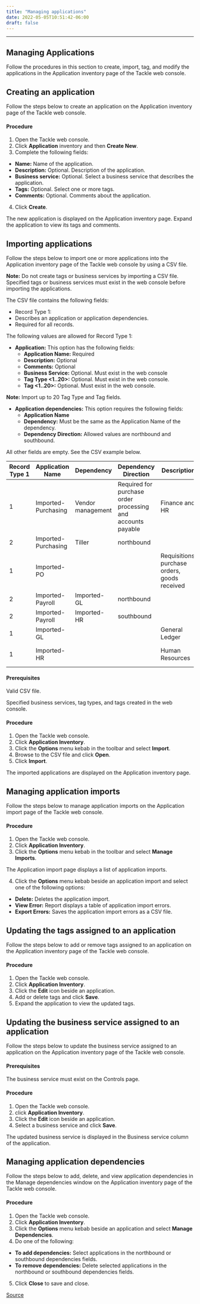 ```yaml
---
title: "Managing applications"
date: 2022-05-05T10:51:42-06:00
draft: false
---
```

---
Managing Applications
---
Follow the procedures in this section to create, import, tag, and modify the applications in the Application inventory page of the Tackle web console.

## Creating an application
Follow the steps below to create an application on the Application inventory page of the Tackle web console.

#### Procedure
1. Open the Tackle web console.
2. Click **Application** inventory and then **Create New**.
3. Complete the following fields:
* **Name:** Name of the application.
* **Description:** Optional. Description of the application.
* **Business service:** Optional. Select a business service that describes the application.
* **Tags:** Optional. Select one or more tags.
* **Comments:** Optional. Comments about the application.
4. Click **Create**.

The new application is displayed on the Application inventory page.
Expand the application to view its tags and comments.

## Importing applications
Follow the steps below to import one or more applications into the Application inventory page of the Tackle web console by using a CSV file.

**Note:** Do not create tags or business services by importing a CSV file. Specified tags or business services must exist in the web console before importing the applications.

The CSV file contains the following fields:
* Record Type 1:
* Describes an application or application dependencies.
* Required for all records.

The following values are allowed for Record Type 1:

* **Application:** This option has the following fields:
    * **Application Name:** Required
    * **Description:** Optional
    * **Comments:** Optional
    * **Business Service:** Optional. Must exist in the web console
    * **Tag Type <1..20>:** Optional. Must exist in the web console.
    * **Tag <1..20>:** Optional. Must exist in the web console.

**Note:** Import up to 20 Tag Type <x> and Tag <x> fields.

* **Application dependencies:** This option requires the following fields:
    * **Application Name**
    * **Dependency:** Must be the same as the Application Name of the dependency.
    * **Dependency Direction:** Allowed values are northbound and southbound.

All other fields are empty.  See the CSV example below.

|Record Type 1|Application Name|Dependency|Dependency Direction|Description|Comments|Business Service|Tag Type 1|Tag 1|Tag Type 2|Tag 2|Tag Type 3|Tag 3|
|-|-|-|-|-|-|-|-|-|-|-|-|-|
|1|Imported-Purchasing|Vendor management|Required for purchase order processing and accounts payable|Finance and HR|Operating System|Z/OS|Database|DB2|Language|COBOL|
|2|Imported-Purchasing|Tiller|northbound|
|1|Imported-PO|||Requisitions, purchase orders, goods received|Requisition to receipt|Finance and HR|Operating System|Z/OS|Database|DB2|Language|COBOL|
|2|Imported-Payroll|Imported-GL|northbound|
|2|Imported-Payroll|Imported-HR|southbound|
|1|Imported-GL|||General Ledger||Finance and HR|Operating System|Z/OS|Database|DB2|Language|COBOL|
|1|Imported-HR|||Human Resources|Go live scheduled for Q3|Finance and HR|Operating System|RHEL 8|Database|PostgreSQL|Language|Python|

#### Prerequisites
Valid CSV file.

Specified business services, tag types, and tags created in the web console.

#### Procedure
1. Open the Tackle web console.
2. Click **Application Inventory**.
3. Click the **Options** menu kebab in the toolbar and select **Import**.
4. Browse to the CSV file and click **Open**.
5. Click **Import**.

The imported applications are displayed on the Application inventory page.

## Managing application imports
Follow the steps below to manage application imports on the Application import page of the Tackle web console.

#### Procedure
1. Open the Tackle web console.
2. Click **Application Inventory**.
3. Click the **Options** menu kebab in the toolbar and select **Manage Imports**.

The Application import page displays a list of application imports.

4. Click the **Options** menu kebab beside an application import and select one of the following options:
* **Delete:** Deletes the application import.
* **View Error:** Report displays a table of application import errors.
* **Export Errors:** Saves the application import errors as a CSV file.

## Updating the tags assigned to an application
Follow the steps below to add or remove tags assigned to an application on the Application inventory page of the Tackle web console.

#### Procedure
1. Open the Tackle web console.
2. Click **Application Inventory**.
3. Click the **Edit** icon beside an application.
4. Add or delete tags and click **Save**.
5. Expand the application to view the updated tags.

## Updating the business service assigned to an application
Follow the steps below to update the business service assigned to an application on the Application inventory page of the Tackle web console.

#### Prerequisites

The business service must exist on the Controls page.

#### Procedure
1. Open the Tackle web console.
2. click **Application Inventory**.
3. Click the **Edit** icon beside an application.
4. Select a business service and click **Save**.

The updated business service is displayed in the Business service column of the application.

## Managing application dependencies
Follow the steps below to add, delete, and view application dependencies in the Manage dependencies window on the Application inventory page of the Tackle web console.

#### Procedure
1. Open the Tackle web console.
2. Click **Application Inventory**.
3. Click the **Options** menu kebab beside an application and select **Manage Dependencies**.
4. Do one of the following:
* **To add dependencies:** Select applications in the northbound or southbound dependencies fields.
* **To remove dependencies:** Delete selected applications in the northbound or southbound dependencies fields.
5. Click **Close** to save and close.

[Source](https://github.com/konveyor/konveyor.github.io/blob/main/content/Tackle/manageapps.md)
